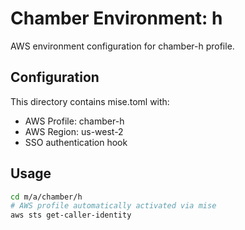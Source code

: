 # Chamber Environment: h

AWS environment configuration for chamber-h profile.

## Configuration

This directory contains mise.toml with:
- AWS Profile: chamber-h
- AWS Region: us-west-2
- SSO authentication hook

## Usage

```bash
cd m/a/chamber/h
# AWS profile automatically activated via mise
aws sts get-caller-identity
```
